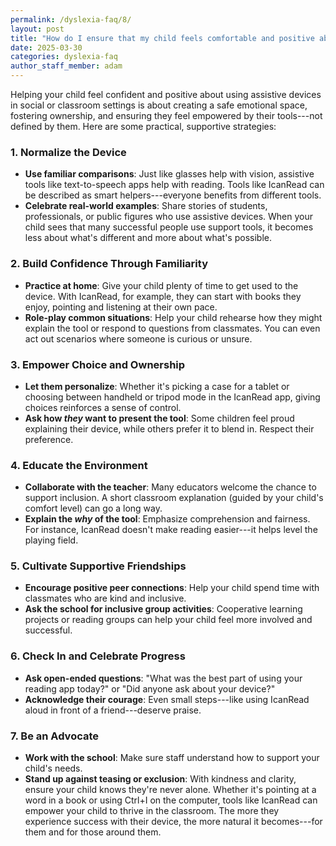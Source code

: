 ```yaml
---
permalink: /dyslexia-faq/8/
layout: post
title: "How do I ensure that my child feels comfortable and positive about using assistive devices in social or classroom settings?"
date: 2025-03-30
categories: dyslexia-faq
author_staff_member: adam
---
```


Helping your child feel confident and positive about using assistive devices in social or classroom settings is about creating a safe emotional space, fostering ownership, and ensuring they feel empowered by their tools---not defined by them. Here are some practical, supportive strategies:
### 1. Normalize the Device
- **Use familiar comparisons**: Just like glasses help with vision, assistive tools like text-to-speech apps help with reading. Tools like IcanRead can be described as smart helpers---everyone benefits from different tools.
- **Celebrate real-world examples**: Share stories of students, professionals, or public figures who use assistive devices. When your child sees that many successful people use support tools, it becomes less about what's different and more about what's possible.

### 2. Build Confidence Through Familiarity
- **Practice at home**: Give your child plenty of time to get used to the device. With IcanRead, for example, they can start with books they enjoy, pointing and listening at their own pace.
- **Role-play common situations**: Help your child rehearse how they might explain the tool or respond to questions from classmates. You can even act out scenarios where someone is curious or unsure.

### 3. Empower Choice and Ownership
- **Let them personalize**: Whether it's picking a case for a tablet or choosing between handheld or tripod mode in the IcanRead app, giving choices reinforces a sense of control.
- **Ask how *they* want to present the tool**: Some children feel proud explaining their device, while others prefer it to blend in. Respect their preference.

### 4. Educate the Environment
- **Collaborate with the teacher**: Many educators welcome the chance to support inclusion. A short classroom explanation (guided by your child's comfort level) can go a long way.
- **Explain the *why* of the tool**: Emphasize comprehension and fairness. For instance, IcanRead doesn't make reading easier---it helps level the playing field.

### 5. Cultivate Supportive Friendships
- **Encourage positive peer connections**: Help your child spend time with classmates who are kind and inclusive.
- **Ask the school for inclusive group activities**: Cooperative learning projects or reading groups can help your child feel more involved and successful.

### 6. Check In and Celebrate Progress
- **Ask open-ended questions**: "What was the best part of using your reading app today?" or "Did anyone ask about your device?"
- **Acknowledge their courage**: Even small steps---like using IcanRead aloud in front of a friend---deserve praise.

### 7. Be an Advocate
- **Work with the school**: Make sure staff understand how to support your child's needs.
- **Stand up against teasing or exclusion**: With kindness and clarity, ensure your child knows they're never alone.
Whether it's pointing at a word in a book or using Ctrl+I on the computer, tools like IcanRead can empower your child to thrive in the classroom. The more they experience success with their device, the more natural it becomes---for them and for those around them.
